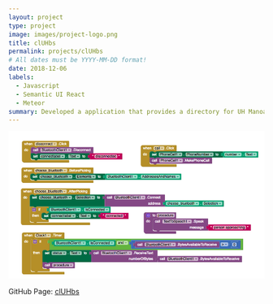 ```yaml
---
layout: project
type: project
image: images/project-logo.png
title: clUHbs
permalink: projects/clUHbs
# All dates must be YYYY-MM-DD format!
date: 2018-12-06
labels:
  - Javascript
  - Semantic UI React
  - Meteor
summary: Developed a application that provides a directory for UH Manoa students to browse a well organized directory of all current student clubs with brief information.
---
```


<img class="ui image" src="../images/mit.png">

GitHub Page: <a href="https://cluhbs.github.io/"><i class="large github icon "></i>clUHbs</a>
 

